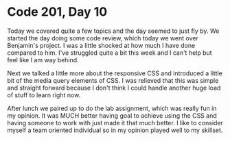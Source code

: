 <h1>Code 201, Day 10</h1>

<p>
  Today we covered quite a few topics and the day seemed to just fly by. We started the day doing some code review, which today we went over Benjamin's project. I was a little shocked at how much I have done compared to him. I've struggled quite a bit this week and I can't help but feel like I am way behind.
</p>
<p>
  Next we talked a little more about the responsive CSS and introduced a little bit of the media query elements of CSS. I was relieved that this was simple and straight forward because I don't think I could handle another huge load of stuff to learn right now.
</p>
<p>
  After lunch we paired up to do the lab assignment, which was really fun in my opinion. It was MUCH better having goal to achieve using the CSS and having someone to work with just made it that much better. I like to consider myself a team oriented individual so in my opinion played well to my skillset.
</p>
